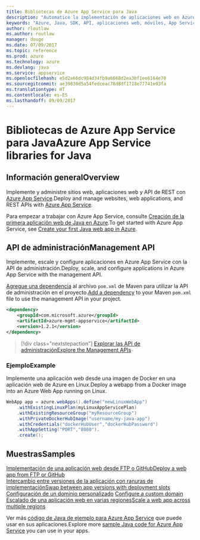 ```yaml
---
title: Bibliotecas de Azure App Service para Java
description: "Automatice la implementación de aplicaciones web en Azure App Service mediante las API de administración de Azure."
keywords: "Azure, Java, SDK, API, aplicaciones web, móviles, App Service"
author: rloutlaw
ms.author: routlaw
manager: douge
ms.date: 07/09/2017
ms.topic: reference
ms.prod: azure
ms.technology: azure
ms.devlang: java
ms.service: appservice
ms.openlocfilehash: e5d2a66dc984d34fb9a6668d2ea3bf1ee6164e70
ms.sourcegitcommit: ae39830d5a54fedceac78d8df1718e77741e03fa
ms.translationtype: HT
ms.contentlocale: es-ES
ms.lasthandoff: 09/09/2017
---
```

# <a name="azure-app-service-libraries-for-java"></a><span data-ttu-id="e7849-104">Bibliotecas de Azure App Service para Java</span><span class="sxs-lookup"><span data-stu-id="e7849-104">Azure App Service libraries for Java</span></span>

## <a name="overview"></a><span data-ttu-id="e7849-105">Información general</span><span class="sxs-lookup"><span data-stu-id="e7849-105">Overview</span></span>

<span data-ttu-id="e7849-106">Implemente y administre sitios web, aplicaciones web y API de REST con [Azure App Service](/azure/app-service).</span><span class="sxs-lookup"><span data-stu-id="e7849-106">Deploy and manage websites, web applications, and REST APIs with [Azure App Service](/azure/app-service).</span></span>

<span data-ttu-id="e7849-107">Para empezar a trabajar con Azure App Service, consulte [Creación de la primera aplicación web de Java en Azure](/azure/app-service-web/app-service-web-get-started-java).</span><span class="sxs-lookup"><span data-stu-id="e7849-107">To get started with Azure App Service, see [Create your first Java web app in Azure](/azure/app-service-web/app-service-web-get-started-java).</span></span>

## <a name="management-api"></a><span data-ttu-id="e7849-108">API de administración</span><span class="sxs-lookup"><span data-stu-id="e7849-108">Management API</span></span>

<span data-ttu-id="e7849-109">Implemente, escale y configure aplicaciones en Azure App Service con la API de administración.</span><span class="sxs-lookup"><span data-stu-id="e7849-109">Deploy, scale, and configure applications in Azure App Service with the management API.</span></span>

<span data-ttu-id="e7849-110">[Agregue una dependencia](https://maven.apache.org/guides/getting-started/index.html#How_do_I_use_external_dependencies) al archivo `pom.xml` de Maven para utilizar la API de administración en el proyecto.</span><span class="sxs-lookup"><span data-stu-id="e7849-110">[Add a dependency](https://maven.apache.org/guides/getting-started/index.html#How_do_I_use_external_dependencies) to your Maven `pom.xml` file to use the management API in your project.</span></span>

```XML
<dependency>
    <groupId>com.microsoft.azure</groupId>
    <artifactId>azure-mgmt-appservice</artifactId>
    <version>1.2.1</version>
</dependency>
```   

> [!div class="nextstepaction"]
> [<span data-ttu-id="e7849-111">Explorar las API de administración</span><span class="sxs-lookup"><span data-stu-id="e7849-111">Explore the Management APIs</span></span>](/java/api/overview/azure)

### <a name="example"></a><span data-ttu-id="e7849-112">Ejemplo</span><span class="sxs-lookup"><span data-stu-id="e7849-112">Example</span></span>

<span data-ttu-id="e7849-113">Implemente una aplicación web desde una imagen de Docker en una aplicación web de Azure en Linux.</span><span class="sxs-lookup"><span data-stu-id="e7849-113">Deploy a webapp from a Docker image into an Azure Web App running on Linux.</span></span>

```java
WebApp app = azure.webApps().define("newLinuxWebApp")
    .withExistingLinuxPlan(myLinuxAppServicePlan)
    .withExistingResourceGroup("myResourceGroup")
    .withPrivateDockerHubImage("username/my-java-app")
    .withCredentials("dockerHubUser","dockerHubPassword")
    .withAppSetting("PORT","8080").
    .create();
```

## <a name="samples"></a><span data-ttu-id="e7849-114">Muestras</span><span class="sxs-lookup"><span data-stu-id="e7849-114">Samples</span></span>

<span data-ttu-id="e7849-115">[Implementación de una aplicación web desde FTP o GitHub][1]</span><span class="sxs-lookup"><span data-stu-id="e7849-115">[Deploy a web app from FTP or GitHub][1]</span></span>  
<span data-ttu-id="e7849-116">[Intercambio entre versiones de la aplicación con ranuras de implementación][2]</span><span class="sxs-lookup"><span data-stu-id="e7849-116">[Swap between app versions with deployment slots][2]</span></span>  
<span data-ttu-id="e7849-117">[Configuración de un dominio personalizado][3] </span><span class="sxs-lookup"><span data-stu-id="e7849-117">[Configure a custom domain][3] </span></span>  
<span data-ttu-id="e7849-118">[Escalado de una aplicación web en varias regiones][4]</span><span class="sxs-lookup"><span data-stu-id="e7849-118">[Scale a web app across multiple regions][4]</span></span>   

<span data-ttu-id="e7849-119">Ver más [código de Java de ejemplo para Azure App Service](https://azure.microsoft.com/resources/samples/?platform=java&term=appservice) que puede usar en sus aplicaciones.</span><span class="sxs-lookup"><span data-stu-id="e7849-119">Explore more [sample Java code for Azure App Service](https://azure.microsoft.com/resources/samples/?platform=java&term=appservice) you can use in your apps.</span></span>

[1]: ../docs-ref-conceptual/java-sdk-configure-webapp-sources.md
[2]: https://azure.microsoft.com/resources/samples/app-service-java-manage-staging-and-production-slots-for-web-apps/
[3]: https://azure.microsoft.com/resources/samples/app-service-java-manage-web-apps-with-custom-domains/
[4]: https://azure.microsoft.com/resources/samples/app-service-java-scale-web-apps-on-linux/
